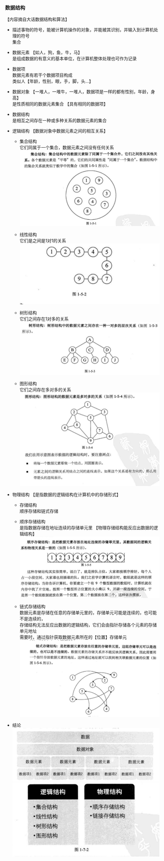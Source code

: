 ### 数据结构   
【内容摘自大话数据结构和算法】  
- 描述事物的符号，能被计算机操作的对象，并能被其识别，并输入到计算机处理的符号  
集合 

- 数据元素  【如人，狗，鱼，牛，马】   
 是组成数据的有意义的基本单位，在计算机整体处理也可作为记录    
 
- 数据项   
 数据元素有若干个数据项目构成   
 类似人【年龄，性别，眼，手，脚，头...】   
 
- 数据对象  【一堆人，一堆牛，一堆人，数据项是一样的都有性别，年龄，身高】      
 是性质相同的数据元素集合  【具有相同的数据项】 


- 数据结构  
 是相互之间存在一种或多种关系的数据元素的集合     
  
 - 逻辑结构  【数据对象中数据元素之间的相互关系】      
   - 集合结构  
     它们同属于一个集合，数据元素之间没有任何关系     
     ![集合结构](datastruct/collection.png)  
     
   - 线性结构  
     它们是之间是1对1的关系   
     ![线性结构](datastruct/line.png)  
     
   - 树形结构  
     它们之间存在1对多的关系   
     ![树形结构](datastruct/tree.png)    
     
   - 图形结构  
     它们之间存在多对多的关系  
     ![图形关系](datastruct/more.png)  
     
     
 - 物理结构  【是指数据的逻辑结构在计算机中的存储形式】     
   - 存储结构  
    顺序存储和链式存储     
    
   - 顺序存储结构  
   是指数据存储在地址连续的存储单元里   【物理存储结构能反应出数据的逻辑结构】  
   ![顺序存储](datastruct/storage1.png)    
   
   - 链式存储结构  
   数据元素是存储在任意的存储单元里的，存储单元可能是连续的，也可能不是连续的，  
   存储结构无法反应出数据的逻辑结构，它们会由指针存储各个元素的存储单元地址  
   需要时，通过指针获取数据元素所在的【位置】存储单元  
   ![链式存储](datastruct/chain.png)  
     
     
- 结论  
    ![](datastruct/data_struct1.png)  
    ![](datastruct/data_struct2.png)
     